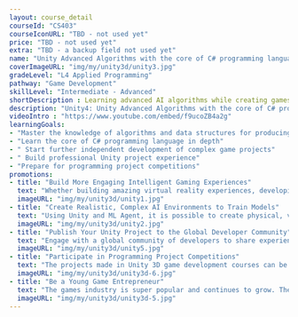 ```yaml
---
layout: course_detail
courseId: "CS403"
courseIconURL: "TBD - not used yet"
price: "TBD - not used yet"
extra: "TBD - a backup field not used yet"
name: "Unity Advanced Algorithms with the core of C# programming language"
coverImageURL: "img/my/unity3d/unity3.jpg"
gradeLevel: "L4 Applied Programming"
pathway: "Game Development"
skillLevel: "Intermediate - Advanced"
shortDescription : Learning advanced AI algorithms while creating games will be a learning experience you've never experienced before!"
description: "Unity4: Unity Advanced Algorithms with the core of C# programming language course is an advanced course on the topic of Unity. Through the course, students will master their Unity skills, learn the core content of the C# language in-depth, and master algorithms and data structures, so that they will further begin to be able to develop complex game works independently."
videoIntro : "https://www.youtube.com/embed/f9ucoZB4a2g"
learningGoals:
- "Master the knowledge of algorithms and data structures for producing games independently"
- "Learn the core of C# programming language in depth"
- " Start further independent development of complex game projects"
- " Build professional Unity project experience"
- "Prepare for programming project competitions"
promotions:
- title: "Build More Engaging Intelligent Gaming Experiences"
  text: "Whether building amazing virtual reality experiences, developing exciting games, or creating immersive educational applications, Unity provides a creative and innovative space for students to create more engaging gameplay and enhanced gaming experiences."
  imageURL: "img/my/unity3d/unity1.jpg"
- title: "Create Realistic, Complex AI Environments to Train Models"
  text: "Using Unity and ML Agent, it is possible to create physical, visual, and cognitively enriched AI environments that students can use for benchmarking as well as for researching new algorithms and methods."
  imageURL: "img/my/unity3d/unity2.jpg"
- title: "Publish Your Unity Project to the Global Developer Community"
  text: "Engage with a global community of developers to share experiences, gain inspiration, and publish your projects to major platforms so that more people can enjoy your creations."
  imageURL: "img/my/unity3d/unity5.jpg"
- title: "Participate in Programming Project Competitions"
  text: "The projects made in Unity 3D game development courses can be great submissions for programming project competitions. Get creative! Get involved in solving life's problems, do experiments, publish projects, and build a foundation for college applications."
  imageURL: "img/my/unity3d/unity3d-6.jpg"
- title: "Be a Young Game Entrepreneur"
  text: "The games industry is super popular and continues to grow. The younger generation always sets the bar higher in the industry and innovates when it comes to games and design. By learning Unity, you will be part of this movement."
  imageURL: "img/my/unity3d/unity3d-5.jpg"
---
```

